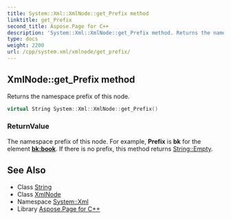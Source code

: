 ```yaml
---
title: System::Xml::XmlNode::get_Prefix method
linktitle: get_Prefix
second_title: Aspose.Page for C++
description: 'System::Xml::XmlNode::get_Prefix method. Returns the namespace prefix of this node in C++.'
type: docs
weight: 2200
url: /cpp/system.xml/xmlnode/get_prefix/
---
```

## XmlNode::get_Prefix method


Returns the namespace prefix of this node.

```cpp
virtual String System::Xml::XmlNode::get_Prefix()
```


### ReturnValue

The namespace prefix of this node. For example, **Prefix** is **bk** for the element **<bk:book>**. If there is no prefix, this method returns [String::Empty](../../../system/string/empty/).

## See Also

* Class [String](../../../system/string/)
* Class [XmlNode](../)
* Namespace [System::Xml](../../)
* Library [Aspose.Page for C++](../../../)
